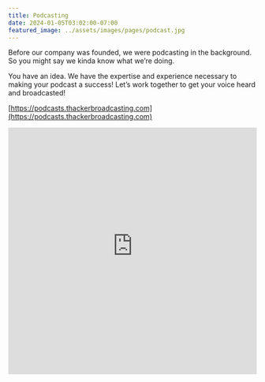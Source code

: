 ```yaml
---
title: Podcasting
date: 2024-01-05T03:02:00-07:00
featured_image: ../assets/images/pages/podcast.jpg
---
```


Before our company was founded, we were podcasting in the background. So you might say we kinda know what we’re doing.

You have an idea. We have the expertise and experience necessary to making your podcast a success! Let’s work together to get your voice heard and broadcasted!

[https://podcasts.thackerbroadcasting.com](https://podcasts.thackerbroadcasting.com)

<iframe src="https://podcasts.thackerbroadcasting.com" scrolling="yes" frameborder="0" marginheight="0px" marginwidth="0px" height="500px" width="100%px" allowfullscreen></iframe>